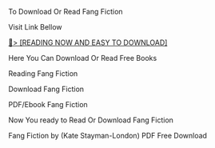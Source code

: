 To Download Or Read Fang Fiction

Visit Link Bellow

<a href="https://uk.ebookarea.xyz/?book=204640575-fang-fiction">📖&gt; [READING NOW AND EASY TO DOWNLOAD]</a>

Here You Can Download Or Read Free Books

Reading Fang Fiction

Download Fang Fiction

PDF/Ebook Fang Fiction

Now You ready to Read Or Download Fang Fiction

Fang Fiction by (Kate Stayman-London) PDF Free Download
